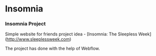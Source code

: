 # Insomnia
### Insomnia Project
Simple website for friends project idea - [Insomnia: The Sleepless Week] (http://www.sleeplessweek.com)

The project has done with the help of Webflow.
